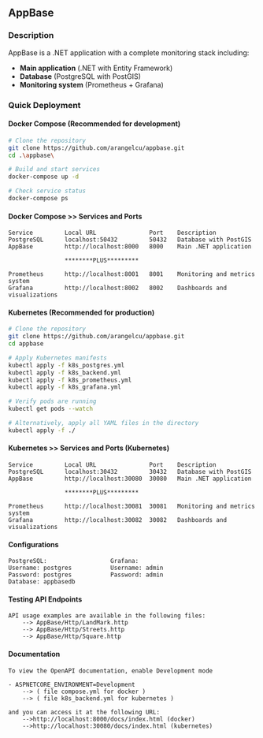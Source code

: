 ## AppBase

### Description

AppBase is a .NET application with a complete monitoring stack including:
- **Main application** (.NET with Entity Framework)
- **Database** (PostgreSQL with PostGIS)
- **Monitoring system** (Prometheus + Grafana)

### Quick Deployment

#### Docker Compose (Recommended for development)

```bash
# Clone the repository
git clone https://github.com/arangelcu/appbase.git
cd .\appbase\

# Build and start services
docker-compose up -d

# Check service status
docker-compose ps
```

#### Docker Compose >> Services and Ports
``` 
Service	        Local URL               Port	Description
PostgreSQL      localhost:50432	        50432	Database with PostGIS
AppBase     	http://localhost:8000	8000	Main .NET application

                ********PLUS*********
                
Prometheus      http://localhost:8001	8001	Monitoring and metrics system
Grafana	        http://localhost:8002	8002	Dashboards and visualizations
```

#### Kubernetes (Recommended for production)
```bash 
# Clone the repository
git clone https://github.com/arangelcu/appbase.git
cd appbase

# Apply Kubernetes manifests
kubectl apply -f k8s_postgres.yml
kubectl apply -f k8s_backend.yml
kubectl apply -f k8s_prometheus.yml
kubectl apply -f k8s_grafana.yml

# Verify pods are running
kubectl get pods --watch

# Alternatively, apply all YAML files in the directory
kubectl apply -f ./
```
#### Kubernetes >> Services and Ports (Kubernetes)
``` 
Service	        Local URL               Port	Description
PostgreSQL      localhost:30432	        30432	Database with PostGIS
AppBase     	http://localhost:30080	30080	Main .NET application

                ********PLUS*********
                
Prometheus      http://localhost:30081	30081	Monitoring and metrics system
Grafana	        http://localhost:30082	30082	Dashboards and visualizations
```

#### Configurations
``` 
PostgreSQL:                  Grafana:
Username: postgres           Username: admin
Password: postgres           Password: admin
Database: appbasedb
``` 

#### Testing API Endpoints
```
API usage examples are available in the following files:
    --> AppBase/Http/LandMark.http
    --> AppBase/Http/Streets.http
    --> AppBase/Http/Square.http
```

#### Documentation
``` 
To view the OpenAPI documentation, enable Development mode 

- ASPNETCORE_ENVIRONMENT=Development 
    --> ( file compose.yml for docker )
    --> ( file k8s_backend.yml for kubernetes )

and you can access it at the following URL:
    -->http://localhost:8000/docs/index.html (docker)
    -->http://localhost:30080/docs/index.html (kubernetes)
``` 
